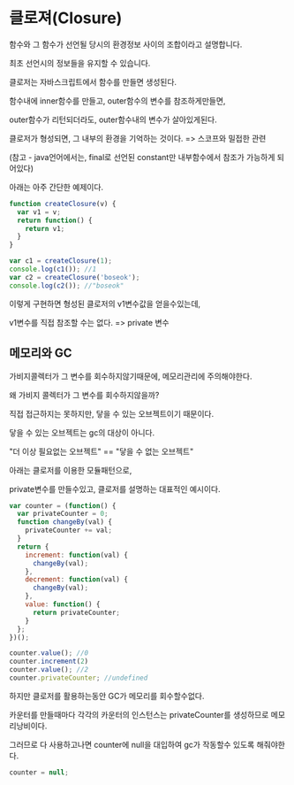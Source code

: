 # 클로져\(Closure\)

함수와 그 함수가 선언될 당시의 환경정보 사이의 조합이라고 설명합니다.

최초 선언시의 정보들을 유지할 수 있습니다.

클로저는 자바스크립트에서 함수를 만들면 생성된다.

함수내에 inner함수를 만들고, outer함수의 변수를 참조하게만들면,

outer함수가 리턴되더라도, outer함수내의 변수가 살아있게된다.

클로저가 형성되면, 그 내부의 환경을 기억하는 것이다. =&gt; 스코프와 밀접한 관련

\(참고 - java언어에서는, final로 선언된 constant만 내부함수에서 참조가 가능하게 되어있다\)

아래는 아주 간단한 예제이다.

```javascript
function createClosure(v) {
  var v1 = v;
  return function() {
    return v1;
  }
}

var c1 = createClosure(1);
console.log(c1()); //1
var c2 = createClosure('boseok');
console.log(c2()); //"boseok"
```

이렇게 구현하면 형성된 클로저의 v1변수값을 얻을수있는데,

v1변수를 직접 참조할 수는 없다. =&gt; private 변수

## 메모리와 GC

가비지콜렉터가 그 변수를 회수하지않기때문에, 메모리관리에 주의해야한다.

왜 가비지 콜렉터가 그 변수를 회수하지않을까?

직접 접근하지는 못하지만, 닿을 수 있는 오브젝트이기 때문이다.

닿을 수 있는 오브젝트는 gc의 대상이 아니다.

"더 이상 필요없는 오브젝트" == "닿을 수 없는 오브젝트"

아래는 클로저를 이용한 모듈패턴으로,

private변수를 만들수있고, 클로저를 설명하는 대표적인 예시이다.

```javascript
var counter = (function() { 
  var privateCounter = 0; 
  function changeBy(val) { 
    privateCounter += val; 
  } 
  return { 
    increment: function(val) { 
      changeBy(val); 
    }, 
    decrement: function(val) { 
      changeBy(val); 
    }, 
    value: function() { 
      return privateCounter; 
    } 
  }; 
})();

counter.value(); //0
counter.increment(2)
counter.value(); //2
counter.privateCounter; //undefined
```

하지만 클로저를 활용하는동안 GC가 메모리를 회수할수없다.

카운터를 만들때마다 각각의 카운터의 인스턴스는 privateCounter를 생성하므로 메모리낭비이다.

그러므로 다 사용하고나면 counter에 null을 대입하여 gc가 작동할수 있도록 해줘야한다.

```javascript
counter = null;
```

